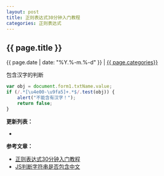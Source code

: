 ```yaml
---
layout: post
title: 正则表达式30分钟入门教程
categories: 正则表达式
---
```


## {{ page.title }}

{{ page.date | date: "%Y.%-m.%-d" }} | <a href="/archive#{{ page.categories }}">{{ page.categories}}</a>

包含汉字的判断

```javascript
var obj = document.form1.txtName.value;   
if (/.*[\u4e00-\u9fa5]+.*$/.test(obj)) {   
    alert("不能含有汉字！");   
    return false;
}
```

**更新列表：**

*



**参考文章：**

* [正则表达式30分钟入门教程][1]
* [JS判断字符串是否包含中文][2]

[1]: http://www.cnblogs.com/deerchao/archive/2006/08/24/zhengzhe30fengzhongjiaocheng.html
[2]: http://blog.csdn.net/zhaoerduo/article/details/41956791##1
